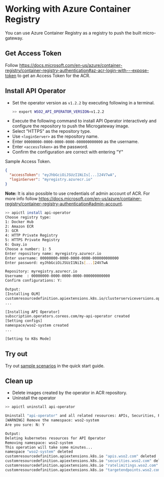 # Working with Azure Container Registry

You can use Azure Container Registry as a registry to push the built micro-gateway.

## Get Access Token

Follow https://docs.microsoft.com/en-us/azure/container-registry/container-registry-authentication#az-acr-login-with---expose-token
to get an Access Token for the ACR.

## Install API Operator

- Set the operator version as `v1.2.2` by executing following in a terminal.
    ```sh
    >> export WSO2_API_OPERATOR_VERSION=v1.2.2
    ```
- Execute the following command to install API Operator interactively and configure the repository to push the
  Microgateway image.
- Select "HTTPS" as the repository type.
- Use `<loginServer>` as the repository name.
- Enter `00000000-0000-0000-0000-000000000000` as the username.
- Enter `<accessToken>` as the password.
- Confirm the configuration are correct with entering "Y"

Sample Access Token.
```json
{
  "accessToken": "eyJhbGciOiJSUzI1NiIs[...]24V7wA",
  "loginServer": "myregistry.azurecr.io"
}
```

**Note:** It is also possible to use credentials of admin account of ACR.
For more info follow https://docs.microsoft.com/en-us/azure/container-registry/container-registry-authentication#admin-account.

```sh
>> apictl install api-operator
Choose registry type:
1: Docker Hub
2: Amazon ECR
3: GCR
4: HTTP Private Registry
5: HTTPS Private Registry
6: Quay.io
Choose a number: 1: 5
Enter repository name: myregistry.azurecr.io
Enter username: 00000000-0000-0000-0000-000000000000
Enter password: eyJhbGciOiJSUzI1NiIs[...]24V7wA

Repository: myregistry.azurecr.io
Username  : 00000000-0000-0000-0000-000000000000
Confirm configurations: Y:
```

```sh
Output:
[Installing OLM]
customresourcedefinition.apiextensions.k8s.io/clusterserviceversions.operators.coreos.com created
...

[Installing API Operator]
subscription.operators.coreos.com/my-api-operator created
[Setting configs]
namespace/wso2-system created
...

[Setting to K8s Mode]
```

## Try out
Try out [sample scenarios](../../GettingStarted/quick-start-guide.md#sample-scenarios) in the quick start guide.

## Clean up

- Delete images created by the operator in ACR repository.
- Uninstall the operator

```sh
>> apictl uninstall api-operator

Uninstall "api-operator" and all related resources: APIs, Securities, Rate Limitings and Target Endpoints
[WARNING] Remove the namespace: wso2-system
Are you sure: N: Y
```

```sh
Output:
Deleting kubernetes resources for API Operator
Removing namespace: wso2-system
This operation will take some minutes...
namespace "wso2-system" deleted
customresourcedefinition.apiextensions.k8s.io "apis.wso2.com" deleted
customresourcedefinition.apiextensions.k8s.io "securities.wso2.com" deleted
customresourcedefinition.apiextensions.k8s.io "ratelimitings.wso2.com" deleted
customresourcedefinition.apiextensions.k8s.io "targetendpoints.wso2.com" deleted
```